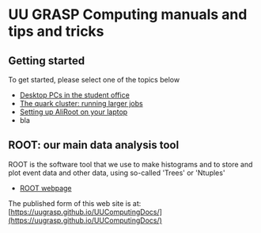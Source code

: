 # UU GRASP Computing manuals and tips and tricks

## Getting started

To get started, please select one of the topics below

* [Desktop PCs in the student office](desktops.md)
* [The quark cluster: running larger jobs](quark_cluster.md)
* [Setting up AliRoot on your laptop](laptop_intro.md)
* bla

## ROOT: our main data analysis tool

ROOT is the software tool that we use to make histograms and to store and plot event data and other data, 
using so-called 'Trees' or 'Ntuples'

* [ROOT webpage](https://root.cern.ch)

The published form of this web site is at: 
[https://uugrasp.github.io/UUComputingDocs/](https://uugrasp.github.io/UUComputingDocs/)




